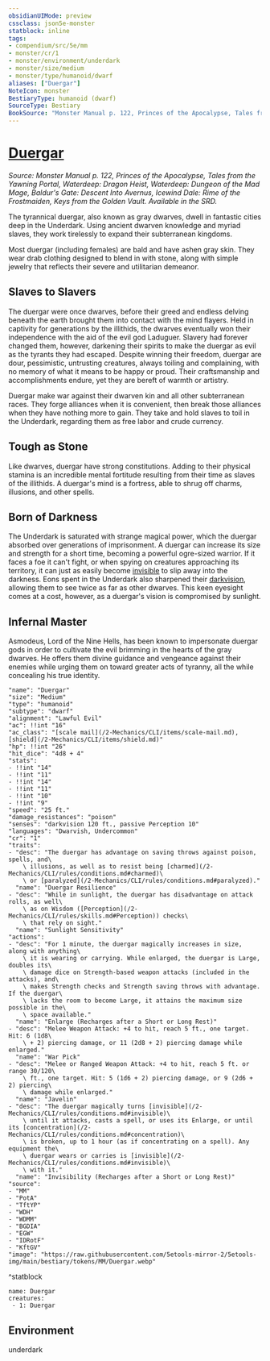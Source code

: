 ```yaml
---
obsidianUIMode: preview
cssclass: json5e-monster
statblock: inline
tags:
- compendium/src/5e/mm
- monster/cr/1
- monster/environment/underdark
- monster/size/medium
- monster/type/humanoid/dwarf
aliases: ["Duergar"]
NoteIcon: monster
BestiaryType: humanoid (dwarf)
SourceType: Bestiary
BookSource: "Monster Manual p. 122, Princes of the Apocalypse, Tales from the Yawning Portal, Waterdeep: Dragon Heist, Waterdeep: Dungeon of the Mad Mage, Baldur's Gate: Descent Into Avernus, Icewind Dale: Rime of the Frostmaiden, Keys from the Golden Vault. Available in the SRD."
---
```

# [Duergar](2-Mechanics/CLI/bestiary/humanoid/duergar.md)
*Source: Monster Manual p. 122, Princes of the Apocalypse, Tales from the Yawning Portal, Waterdeep: Dragon Heist, Waterdeep: Dungeon of the Mad Mage, Baldur's Gate: Descent Into Avernus, Icewind Dale: Rime of the Frostmaiden, Keys from the Golden Vault. Available in the SRD.*  

The tyrannical duergar, also known as gray dwarves, dwell in fantastic cities deep in the Underdark. Using ancient dwarven knowledge and myriad slaves, they work tirelessly to expand their subterranean kingdoms.

Most duergar (including females) are bald and have ashen gray skin. They wear drab clothing designed to blend in with stone, along with simple jewelry that reflects their severe and utilitarian demeanor.

## Slaves to Slavers

The duergar were once dwarves, before their greed and endless delving beneath the earth brought them into contact with the mind flayers. Held in captivity for generations by the illithids, the dwarves eventually won their independence with the aid of the evil god Laduguer. Slavery had forever changed them, however, darkening their spirits to make the duergar as evil as the tyrants they had escaped. Despite winning their freedom, duergar are dour, pessimistic, untrusting creatures, always toiling and complaining, with no memory of what it means to be happy or proud. Their craftsmanship and accomplishments endure, yet they are bereft of warmth or artistry.

Duergar make war against their dwarven kin and all other subterranean races. They forge alliances when it is convenient, then break those alliances when they have nothing more to gain. They take and hold slaves to toil in the Underdark, regarding them as free labor and crude currency.

## Tough as Stone

Like dwarves, duergar have strong constitutions. Adding to their physical stamina is an incredible mental fortitude resulting from their time as slaves of the illithids. A duergar's mind is a fortress, able to shrug off charms, illusions, and other spells.

## Born of Darkness

The Underdark is saturated with strange magical power, which the duergar absorbed over generations of imprisonment. A duergar can increase its size and strength for a short time, becoming a powerful ogre-sized warrior. If it faces a foe it can't fight, or when spying on creatures approaching its territory, it can just as easily become [invisible](/2-Mechanics/CLI/rules/conditions.md#invisible) to slip away into the darkness. Eons spent in the Underdark also sharpened their [darkvision](/2-Mechanics/CLI/rules/senses.md#darkvision), allowing them to see twice as far as other dwarves. This keen eyesight comes at a cost, however, as a duergar's vision is compromised by sunlight.

## Infernal Master

Asmodeus, Lord of the Nine Hells, has been known to impersonate duergar gods in order to cultivate the evil brimming in the hearts of the gray dwarves. He offers them divine guidance and vengeance against their enemies while urging them on toward greater acts of tyranny, all the while concealing his true identity.

```statblock
"name": "Duergar"
"size": "Medium"
"type": "humanoid"
"subtype": "dwarf"
"alignment": "Lawful Evil"
"ac": !!int "16"
"ac_class": "[scale mail](/2-Mechanics/CLI/items/scale-mail.md), [shield](/2-Mechanics/CLI/items/shield.md)"
"hp": !!int "26"
"hit_dice": "4d8 + 4"
"stats":
- !!int "14"
- !!int "11"
- !!int "14"
- !!int "11"
- !!int "10"
- !!int "9"
"speed": "25 ft."
"damage_resistances": "poison"
"senses": "darkvision 120 ft., passive Perception 10"
"languages": "Dwarvish, Undercommon"
"cr": "1"
"traits":
- "desc": "The duergar has advantage on saving throws against poison, spells, and\
    \ illusions, as well as to resist being [charmed](/2-Mechanics/CLI/rules/conditions.md#charmed)\
    \ or [paralyzed](/2-Mechanics/CLI/rules/conditions.md#paralyzed)."
  "name": "Duergar Resilience"
- "desc": "While in sunlight, the duergar has disadvantage on attack rolls, as well\
    \ as on Wisdom ([Perception](/2-Mechanics/CLI/rules/skills.md#Perception)) checks\
    \ that rely on sight."
  "name": "Sunlight Sensitivity"
"actions":
- "desc": "For 1 minute, the duergar magically increases in size, along with anything\
    \ it is wearing or carrying. While enlarged, the duergar is Large, doubles its\
    \ damage dice on Strength-based weapon attacks (included in the attacks), and\
    \ makes Strength checks and Strength saving throws with advantage. If the duergar\
    \ lacks the room to become Large, it attains the maximum size possible in the\
    \ space available."
  "name": "Enlarge (Recharges after a Short or Long Rest)"
- "desc": "Melee Weapon Attack: +4 to hit, reach 5 ft., one target. Hit: 6 (1d8\
    \ + 2) piercing damage, or 11 (2d8 + 2) piercing damage while enlarged."
  "name": "War Pick"
- "desc": "Melee or Ranged Weapon Attack: +4 to hit, reach 5 ft. or range 30/120\
    \ ft., one target. Hit: 5 (1d6 + 2) piercing damage, or 9 (2d6 + 2) piercing\
    \ damage while enlarged."
  "name": "Javelin"
- "desc": "The duergar magically turns [invisible](/2-Mechanics/CLI/rules/conditions.md#invisible)\
    \ until it attacks, casts a spell, or uses its Enlarge, or until its [concentration](/2-Mechanics/CLI/rules/conditions.md#concentration)\
    \ is broken, up to 1 hour (as if concentrating on a spell). Any equipment the\
    \ duergar wears or carries is [invisible](/2-Mechanics/CLI/rules/conditions.md#invisible)\
    \ with it."
  "name": "Invisibility (Recharges after a Short or Long Rest)"
"source":
- "MM"
- "PotA"
- "TftYP"
- "WDH"
- "WDMM"
- "BGDIA"
- "EGW"
- "IDRotF"
- "KftGV"
"image": "https://raw.githubusercontent.com/5etools-mirror-2/5etools-img/main/bestiary/tokens/MM/Duergar.webp"
```
^statblock

```encounter-table
name: Duergar
creatures:
 - 1: Duergar
```

## Environment

underdark
